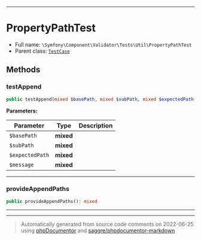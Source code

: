 ***

# PropertyPathTest





* Full name: `\Symfony\Component\Validator\Tests\Util\PropertyPathTest`
* Parent class: [`TestCase`](../../../../../PHPUnit/Framework/TestCase.md)




## Methods


### testAppend



```php
public testAppend(mixed $basePath, mixed $subPath, mixed $expectedPath, mixed $message): mixed
```








**Parameters:**

| Parameter | Type | Description |
|-----------|------|-------------|
| `$basePath` | **mixed** |  |
| `$subPath` | **mixed** |  |
| `$expectedPath` | **mixed** |  |
| `$message` | **mixed** |  |




***

### provideAppendPaths



```php
public provideAppendPaths(): mixed
```











***


***
> Automatically generated from source code comments on 2022-06-25 using [phpDocumentor](http://www.phpdoc.org/) and [saggre/phpdocumentor-markdown](https://github.com/Saggre/phpDocumentor-markdown)
